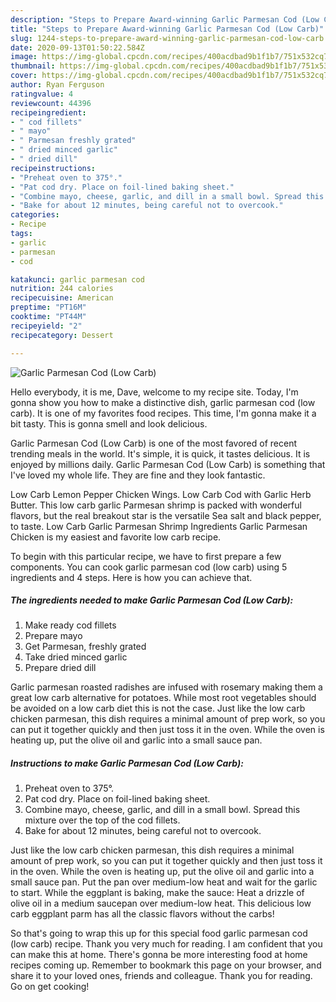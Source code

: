 ```yaml
---
description: "Steps to Prepare Award-winning Garlic Parmesan Cod (Low Carb)"
title: "Steps to Prepare Award-winning Garlic Parmesan Cod (Low Carb)"
slug: 1244-steps-to-prepare-award-winning-garlic-parmesan-cod-low-carb
date: 2020-09-13T01:50:22.584Z
image: https://img-global.cpcdn.com/recipes/400acdbad9b1f1b7/751x532cq70/garlic-parmesan-cod-low-carb-recipe-main-photo.jpg
thumbnail: https://img-global.cpcdn.com/recipes/400acdbad9b1f1b7/751x532cq70/garlic-parmesan-cod-low-carb-recipe-main-photo.jpg
cover: https://img-global.cpcdn.com/recipes/400acdbad9b1f1b7/751x532cq70/garlic-parmesan-cod-low-carb-recipe-main-photo.jpg
author: Ryan Ferguson
ratingvalue: 4
reviewcount: 44396
recipeingredient:
- " cod fillets"
- " mayo"
- " Parmesan freshly grated"
- " dried minced garlic"
- " dried dill"
recipeinstructions:
- "Preheat oven to 375°."
- "Pat cod dry. Place on foil-lined baking sheet."
- "Combine mayo, cheese, garlic, and dill in a small bowl. Spread this mixture over the top of the cod fillets."
- "Bake for about 12 minutes, being careful not to overcook."
categories:
- Recipe
tags:
- garlic
- parmesan
- cod

katakunci: garlic parmesan cod 
nutrition: 244 calories
recipecuisine: American
preptime: "PT16M"
cooktime: "PT44M"
recipeyield: "2"
recipecategory: Dessert

---
```



![Garlic Parmesan Cod (Low Carb)](https://img-global.cpcdn.com/recipes/400acdbad9b1f1b7/751x532cq70/garlic-parmesan-cod-low-carb-recipe-main-photo.jpg)

Hello everybody, it is me, Dave, welcome to my recipe site. Today, I'm gonna show you how to make a distinctive dish, garlic parmesan cod (low carb). It is one of my favorites food recipes. This time, I'm gonna make it a bit tasty. This is gonna smell and look delicious.

Garlic Parmesan Cod (Low Carb) is one of the most favored of recent trending meals in the world. It's simple, it is quick, it tastes delicious. It is enjoyed by millions daily. Garlic Parmesan Cod (Low Carb) is something that I've loved my whole life. They are fine and they look fantastic.

Low Carb Lemon Pepper Chicken Wings. Low Carb Cod with Garlic Herb Butter. This low carb garlic Parmesan shrimp is packed with wonderful flavors, but the real breakout star is the versatile Sea salt and black pepper, to taste. Low Carb Garlic Parmesan Shrimp Ingredients Garlic Parmesan Chicken is my easiest and favorite low carb recipe.


To begin with this particular recipe, we have to first prepare a few components. You can cook garlic parmesan cod (low carb) using 5 ingredients and 4 steps. Here is how you can achieve that.

<!--inarticleads1-->

##### The ingredients needed to make Garlic Parmesan Cod (Low Carb):

1. Make ready  cod fillets
1. Prepare  mayo
1. Get  Parmesan, freshly grated
1. Take  dried minced garlic
1. Prepare  dried dill


Garlic parmesan roasted radishes are infused with rosemary making them a great low carb alternative for potatoes. While most root vegetables should be avoided on a low carb diet this is not the case. Just like the low carb chicken parmesan, this dish requires a minimal amount of prep work, so you can put it together quickly and then just toss it in the oven. While the oven is heating up, put the olive oil and garlic into a small sauce pan. 

<!--inarticleads2-->

##### Instructions to make Garlic Parmesan Cod (Low Carb):

1. Preheat oven to 375°.
1. Pat cod dry. Place on foil-lined baking sheet.
1. Combine mayo, cheese, garlic, and dill in a small bowl. Spread this mixture over the top of the cod fillets.
1. Bake for about 12 minutes, being careful not to overcook.


Just like the low carb chicken parmesan, this dish requires a minimal amount of prep work, so you can put it together quickly and then just toss it in the oven. While the oven is heating up, put the olive oil and garlic into a small sauce pan. Put the pan over medium-low heat and wait for the garlic to start. While the eggplant is baking, make the sauce: Heat a drizzle of olive oil in a medium saucepan over medium-low heat. This delicious low carb eggplant parm has all the classic flavors without the carbs! 

So that's going to wrap this up for this special food garlic parmesan cod (low carb) recipe. Thank you very much for reading. I am confident that you can make this at home. There's gonna be more interesting food at home recipes coming up. Remember to bookmark this page on your browser, and share it to your loved ones, friends and colleague. Thank you for reading. Go on get cooking!
